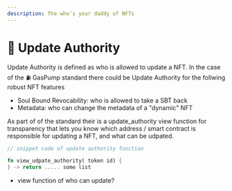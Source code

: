 ```yaml
---
description: The who's your daddy of NFTs
---
```


# 👮 Update Authority

Update Authority is defined as who is allowed to update a NFT. In the case of the ⛽️ GasPump standard there could be Update Authority for the follwing robust NFT features

* Soul Bound Revocability: who is allowed to take a SBT back
* Metadata: who can change the metadata of a "dynamic" NFT

As part of of the standard their is a update\_authority view function for transparency that lets you know which address / smart contract is responsible for updating a NFT, and what can be udpated.

```rust
// snippet code of update authority function

fn view_udpate_authority( token id) {
} -> return ..... some list

```

* view function of who can update?
